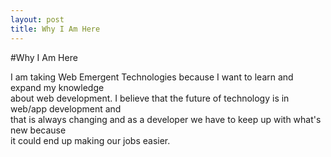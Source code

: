 ```yaml
---
layout: post
title: Why I Am Here
---
```


#Why I Am Here

I am taking Web Emergent Technologies because I want to learn and expand my knowledge     
about web development. I believe that the future of technology is in web/app development and     
that is always changing and as a developer we have to keep up with what's new because     
it could end up making our jobs easier.    

